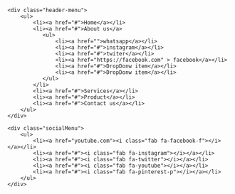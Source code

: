 
<!DOCTYPE html>
<html lang="en">
<head>
    <meta charset="UTF-8">
    <meta name="viewport" content="width=device-width, initial-scale=1.0">
    <title>Document</title>
    <style>
        *{
    margin: 0;
    padding: 0;
}
body{
   background-image: url('https://thumbs.dreamstime.com/b/musical-notes-5034873.jpg' );
}
.header-menu {
    background: #db34c5;
    border-radius: 10px;
    margin: 12px 23px;
}
.header-menu ul {
    text-align: center;
}
.header-menu ul li {
    display: inline-block;
    margin-left: -4px;
}
.header-menu ul li a {
    color: #fff;
    padding: 15px 40px;
    display: inline-block;
    font-size: 20px;
    text-decoration: none;
    border-right: 1px solid #ddd;
}
.header-menu ul li:first-child a{
    border-left: 1px solid #ddd;
}
.header-menu ul li:hover > a{
    background: #c015d6;
}

/*  DropDOnw Mneu Start  */
.header-menu ul li{
    position: relative;
    border-radius: 23px;
}
.header-menu ul li ul{
    position: absolute;
    left: 0;
    top: 100%;
    width: 300px;
    background-color: #ffd102;
    border-top: 1px solid #ddd;
    border-radius: 8px;
    transition: .1s;
}
.header-menu ul li ul li{
    display: block;
    margin-left: 0;
}
.header-menu ul li ul li a{
    display: block;
    border: none;
    border-bottom: 1px solid #ddd;
}
.header-menu ul ul li:first-child a{
    border-left: none;
}

/* Hover part */
.header-menu ul li ul{
    opacity: 0;
    visibility: hidden;

    transform: scaleY(0);
    transform-origin: top center;
}
.header-menu ul li:hover ul{
    transform: scaleY(1);
    opacity: 1;
    visibility: visible;
}

.header-menu ul li ul li a:hover{}


 /* Social Menu  */
.socialMenu{
    margin-top: 100px;
}
.socialMenu ul{
    text-align: center;
}
.socialMenu ul li {
    display: inline-block;
    margin-left: -5px;
}
.socialMenu ul li a {
	color: #fff;
	background: #fa4903;
	font-size: 40px;
	margin-left: 5px;
	margin-right: 15px;
	height: 100px;
	width: 100px;
	display: inline-block;
	text-align: center;
	line-height: 100px;
	border-radius: 50%;
} 
.hi{
    /* align-items: center;
    justify-content: center; */
    text-align: center;
    /* margin:auto 45px ; */
    color: #9b59b6;

}
.v{
    padding: 34px;
    border-radius: 34px;
}
.socialMenu ul li a:hover{}
    </style>
    <link rel="stylesheet" href="style.css">
    <link rel="stylesheet" href="https://cdnjs.cloudflare.com/ajax/libs/font-awesome/5.13.0/css/all.min.css">
    
</head>
<body>
    
    <div class="header-menu">
        <ul>
            <li><a href="#">Home</a></li>
            <li><a href="#">About us</a>
               <ul>
                   <li><a href="">whatsapp</a></li>
                   <li><a href="#">instagram</a></li>
                   <li><a href="#">twiter</a></li>
                   <li><a href="https://facebook.com" > facebook</a></li>
                   <li><a href="#">DropDonw item</a></li>
                   <li><a href="#">DropDonw item</a></li>
               </ul> 
            </li>
            <li><a href="#">Services</a></li>
            <li><a href="#">Product</a></li>
            <li><a href="#">Contact us</a></li>
        </ul>
    </div>
   <!-- <div>
    <form action="noaction.in" class="hi">
        <label for="name">name</label>
        <div>
            <input type="text" name="my name" id="name">
        </div>
        <br>
     <div>
      role :<input type="text" name="my role">
    </div>
    <br>
    <div>
        email:<input type="email" name="my email" >
    </div>
    <br>
    <div>
         date: <input type="date" name="my date">
    </div>
    <br>
    <div>
        bonus: <input type="number" name="my bonus">
    </div>
    <br>
    <div>
        are you eligible:<input type="checkbox" name="my eligiblity" >
    </div>
    <br>
    <div>
       gender: male <input type="radio" name="my gender">  female <input type="radio" name="my gender">
       others <input type="radio" name="my gender">
    </div>
    <br>
    <div>
      write about yourself: <br> <textarea name=""  cols="30" rows="10"></textarea>
    </div>
    <div>
        <label for="car">car</label>
        <select name="mycar" id="car">
        <option value="indica">ind</option>
        <option value="swift">swf</option>
    </select>
    </div>

    <br>
    <div>
        <input type="submit" class="v" value="submit now">
        <input type="reset" value="reset now">
    </div>
    </form>
</div> -->
    <div class="socialMenu">
        <ul>
            <li><a href="youtube.com"><i class="fab fa-facebook-f"></i></a></li>
            <li><a href="#"><i class="fab fa-instagram"></i></a></li>
            <li><a href="#"><i class="fab fa-twitter"></i></a></li>
            <li><a href="#"><i class="fab fa-youtube"></i></a></li>
            <li><a href="#"><i class="fab fa-pinterest-p"></i></a></li>
        </ul>
    </div>

</body>
</html>
